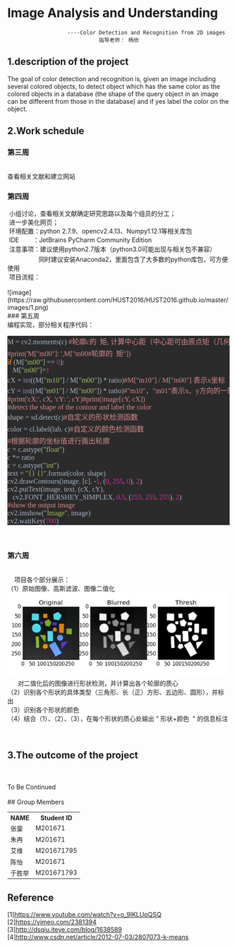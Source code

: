# Image Analysis and Understanding    

                       ----Color Detection and Recognition from 2D images     
                                 指导老师： 杨欣     


## 1.description of the project
   The  goal  of  color  detection  and  recognition  is,  given  an  image  including  several 
colored  objects,  to  detect  object  which has the same  color  as  the colored  objects  in a 
database  (the shape of the  query object  in an image can be different from those in the 
database)  and if yes label  the  color  on the object.
## 2.Work schedule
### 第三周    
<br />
    查看相关文献和建立网站
<br />

### 第四周
<div>&nbsp;小组讨论，查看相关文献确定研究思路以及每个组员的分工；</div><div>&nbsp;进一步美化网页；&nbsp;</div><div>&nbsp;环境配置：python 2.7.9、opencv2.4.13、Numpy1.12.1等相关库包</div><div>&nbsp;IDE &nbsp; &nbsp; &nbsp; &nbsp;：JetBrains PyCharm Community Edition&nbsp;</div><div>&nbsp;注意事项：<span style="line-height: 1.7;">建议使用python2.7版本（python3.0可能出现与相关包不兼容）&nbsp;</span></div><div>&nbsp; &nbsp; &nbsp; &nbsp; &nbsp; &nbsp; &nbsp; &nbsp; &nbsp; 同时建议安装Anaconda2，里面包含了大多数的python库包，可方便使用 </div><div>     
 &nbsp;项目流程：</div>  
 <br /> 
    ![image](https://raw.githubusercontent.com/HUST2016/HUST2016.github.io/master/images/1.png)       
<br />
### 第五周
<br />
<div>编程实现，部分相关程序代码：</div><div><pre style="font-family: 宋体; color: rgb(169, 183, 198); font-size: 12pt; background-color: rgb(43, 43, 43);"><div><span style="font-size: 12pt; line-height: 1.7;">M = cv2.moments(c) </span><span style="font-size: 12pt; line-height: 1.7; color: rgb(217, 139, 139);">#轮廓c的  矩, 计算中心距（中心距可由原点矩（几何矩）计算）</span></div><span style="color: rgb(217, 139, 139);">#print('M["m00"]: ',M["m00#轮廓的  矩"])<br /></span><span style="color: rgb(204, 120, 50); font-weight: bold;">if </span>(M[<span style="color: rgb(165, 194, 97);">"m00"</span>] == <span style="color: rgb(233, 36, 159);">0</span>):<span style="color: rgb(217, 139, 139);"><br /></span><span style="color: rgb(217, 139, 139);">   </span>M[<span style="color: rgb(165, 194, 97);">"m00"</span>]=<span style="color: rgb(233, 36, 159);">1</span><span style="color: rgb(217, 139, 139);"><br /></span>cX = <span style="color: rgb(136, 136, 198);">int</span>((M[<span style="color: rgb(165, 194, 97);">"m10"</span>] / M[<span style="color: rgb(165, 194, 97);">"m00"</span>]) * ratio)<span style="color: rgb(217, 139, 139);">#M["m10"] / M["m00"] 表示x坐标（列）<br /></span>cY = <span style="color: rgb(136, 136, 198);">int</span>((M[<span style="color: rgb(165, 194, 97);">"m01"</span>] / M[<span style="color: rgb(165, 194, 97);">"m00"</span>]) * ratio)<span style="color: rgb(217, 139, 139);">#"m10"，"m01"表示x、y方向的一阶原点矩（由原点矩可计算中心距）<br /></span><span style="color: rgb(217, 139, 139);">#print('cX:', cX, 'cY: ', cY)#print(image[cY, cX])<br /></span><span style="color: rgb(217, 139, 139);">#detect the shape of the contour and label the color<br /></span>shape = sd.detect(c)<span style="color: rgb(217, 139, 139); font-size: 12pt; line-height: 1.7;">#自定义的形状检测函数</span><br />color = cl.label(lab<span style="color: rgb(204, 120, 50);">, </span>c)<span style="color: rgb(217, 139, 139); font-size: 12pt; line-height: 1.7;">#自定义的颜色检测函数</span><br /><span style="color: rgb(217, 139, 139);">#根据轮廓的坐标值进行画出轮廓<br /></span>c = c.astype(<span style="color: rgb(165, 194, 97);">"float"</span>)<br />c *= ratio<br />c = c.astype(<span style="color: rgb(165, 194, 97);">"int"</span>)<br />text = <span style="color: rgb(165, 194, 97);">"{} {}"</span>.format(color<span style="color: rgb(204, 120, 50);">, </span>shape)<br />cv2.drawContours(image<span style="color: rgb(204, 120, 50);">, </span>[c]<span style="color: rgb(204, 120, 50);">, </span>-<span style="color: rgb(233, 36, 159);">1</span><span style="color: rgb(204, 120, 50);">, </span>(<span style="color: rgb(233, 36, 159);">0</span><span style="color: rgb(204, 120, 50);">, </span><span style="color: rgb(233, 36, 159);">255</span><span style="color: rgb(204, 120, 50);">, </span><span style="color: rgb(233, 36, 159);">0</span>)<span style="color: rgb(204, 120, 50);">, </span><span style="color: rgb(233, 36, 159);">2</span>)<br />cv2.putText(image<span style="color: rgb(204, 120, 50);">, </span>text<span style="color: rgb(204, 120, 50);">, </span>(cX<span style="color: rgb(204, 120, 50);">, </span>cY)<span style="color: rgb(204, 120, 50);">,<br /></span><span style="color: rgb(204, 120, 50);">   </span>cv2.FONT_HERSHEY_SIMPLEX<span style="color: rgb(204, 120, 50);">, </span><span style="color: rgb(233, 36, 159);">0.5</span><span style="color: rgb(204, 120, 50);">, </span>(<span style="color: rgb(233, 36, 159);">255</span><span style="color: rgb(204, 120, 50);">, </span><span style="color: rgb(233, 36, 159);">255</span><span style="color: rgb(204, 120, 50);">, </span><span style="color: rgb(233, 36, 159);">255</span>)<span style="color: rgb(204, 120, 50);">, </span><span style="color: rgb(233, 36, 159);">2</span>)<br /><span style="color: rgb(217, 139, 139);">#show the output image<br /></span>cv2.imshow(<span style="color: rgb(165, 194, 97);">"Image"</span><span style="color: rgb(204, 120, 50);">, </span>image)<br />cv2.waitKey(<span style="color: rgb(233, 36, 159);">700</span>)</pre></div>
<br />

### 第六周
<br />    
项目各个部分展示：      
（1）原始图像、高斯滤波、图像二值化     
![image](https://raw.githubusercontent.com/HUST2016/HUST2016.github.io/master/images/2.jpg)       
 对二值化后的图像进行形状检测，并计算出各个轮廓的质心       
（2）识别各个形状的具体类型（三角形、长（正）方形、五边形、圆形），并标出            
（3）识别各个形状的颜色     
（4）结合（1）、（2）、（3），在每个形状的质心处输出 “ 形状+颜色  ” 的信息标注
 
<br /> 

## 3.The outcome of the project
<br />
<br />   
   To Be Continued    
<br />
<br />
## Group Members
<div>
    <table border="0">
      <tr>
        <th>NAME</th>
        <th>Student ID</th>
      </tr>
      <tr>
        <td>张蓥 </td>
        <td>M201671 </td>
      </tr>
      <tr>
        <td>朱冉 </td>
        <td>M201671 </td>
      </tr>
      <tr>
        <td>艾维 </td>
        <td>M201671795 </td>
      </tr>
      <tr>
        <td>陈怡 </td>
        <td>M201671 </td>
      </tr>
      <tr>
        <td>于胜举 </td>
        <td>M201671793  </td>
      </tr>      
    </table>
</div>      

## Reference   
<div>[1]<a href="https://www.youtube.com/watch?v=o_9lKLUpQSQ" _src="https://www.youtube.com/watch?v=o_9lKLUpQSQ">https://www.youtube.com/watch?v=o_9lKLUpQSQ</a></div><div>[2]<a href="https://vimeo.com/2381394" _src="https://vimeo.com/2381394">https://vimeo.com/2381394</a></div><div>[3]<a href="http://dsqiu.iteye.com/blog/1638589" _src="http://dsqiu.iteye.com/blog/1638589">http://dsqiu.iteye.com/blog/1638589</a></div><div>[4]<a href="http://www.csdn.net/article/2012-07-03/2807073-k-means" _src="http://www.csdn.net/article/2012-07-03/2807073-k-means">http://www.csdn.net/article/2012-07-03/2807073-k-means</a></div>
